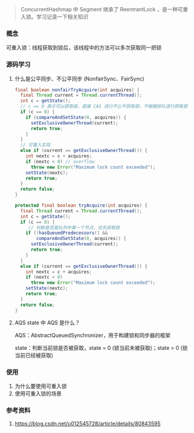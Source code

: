 > ConcurrentHashmap 中 Segment 继承了 ReentrantLock ，是一种可重入锁。学习记录一下相关知识

### 概念

可重入锁：线程获取到锁后，该线程中的方法可以多次获取同一把锁

### 源码学习

1. 什么是公平同步、不公平同步 (NonfairSync、FairSync)

   ```java
   final boolean nonfairTryAcquire(int acquires) {
     final Thread current = Thread.currentThread();
     int c = getState();
     // c == 0 表示可以获取锁，直接 CAS 进行不公平获取锁，不根据排队进行获取锁
     if (c == 0) {
       if (compareAndSetState(0, acquires)) {
         setExclusiveOwnerThread(current);
         return true;
       }
     }
     // 可重入实现
     else if (current == getExclusiveOwnerThread()) {
       int nextc = c + acquires;
       if (nextc < 0) // overflow
         throw new Error("Maximum lock count exceeded");
       setState(nextc);
       return true;
     }
     return false;
   }
   ```

   ```java
   protected final boolean tryAcquire(int acquires) {
     final Thread current = Thread.currentThread();
     int c = getState();
     if (c == 0) {
   		// 判断是否是队列中第一个节点，优先获取锁
       if (!hasQueuedPredecessors() &&
           compareAndSetState(0, acquires)) {
         setExclusiveOwnerThread(current);
         return true;
       }
     }
     else if (current == getExclusiveOwnerThread()) {
       int nextc = c + acquires;
       if (nextc < 0)
         throw new Error("Maximum lock count exceeded");
       setState(nextc);
       return true;
     }
     return false;
   }
   ```

2. AQS state 中 AQS 是什么？

   AQS：AbstractQueuedSynchronizer，用于构建锁和同步器的框架

   state：判断当前锁是否被获取，state = 0 (锁当前未被获取)；state > 0 (锁当前已经被获取)

### 使用

1. 为什么要使用可重入锁
2. 使用可重入锁的场景

### 参考资料

1. https://blog.csdn.net/u012545728/article/details/80843595
